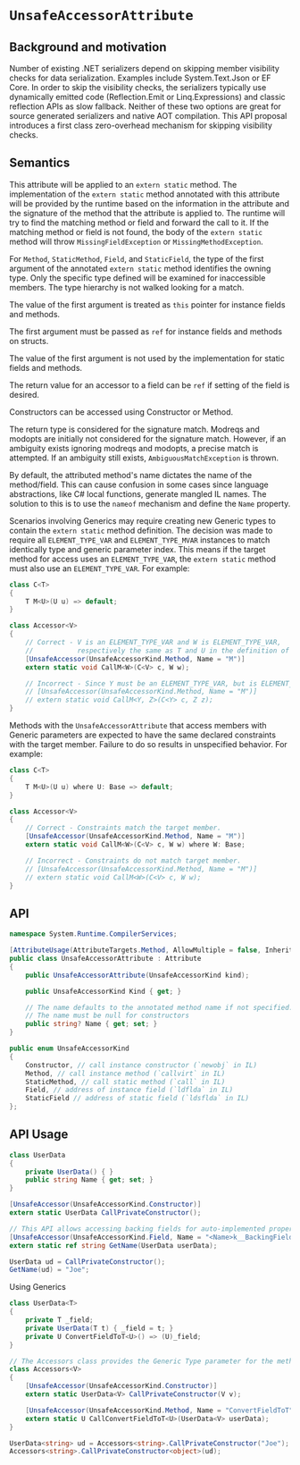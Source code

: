 # `UnsafeAccessorAttribute`

## Background and motivation

Number of existing .NET serializers depend on skipping member visibility checks for data serialization. Examples include System.Text.Json or EF Core. In order to skip the visibility checks, the serializers typically use dynamically emitted code (Reflection.Emit or Linq.Expressions) and classic reflection APIs as slow fallback. Neither of these two options are great for source generated serializers and native AOT compilation. This API proposal introduces a first class zero-overhead mechanism for skipping visibility checks.

## Semantics

This attribute will be applied to an `extern static` method. The implementation of the `extern static` method annotated with this attribute will be provided by the runtime based on the information in the attribute and the signature of the method that the attribute is applied to. The runtime will try to find the matching method or field and forward the call to it. If the matching method or field is not found, the body of the `extern static` method will throw `MissingFieldException` or `MissingMethodException`.

For `Method`, `StaticMethod`, `Field`, and `StaticField`, the type of the first argument of the annotated `extern static` method identifies the owning type. Only the specific type defined will be examined for inaccessible members. The type hierarchy is not walked looking for a match.

The value of the first argument is treated as `this` pointer for instance fields and methods.

The first argument must be passed as `ref` for instance fields and methods on structs.

The value of the first argument is not used by the implementation for static fields and methods.

The return value for an accessor to a field can be `ref` if setting of the field is desired.

Constructors can be accessed using Constructor or Method.

The return type is considered for the signature match. Modreqs and modopts are initially not considered for the signature match. However, if an ambiguity exists ignoring modreqs and modopts, a precise match is attempted. If an ambiguity still exists, `AmbiguousMatchException` is thrown.

By default, the attributed method's name dictates the name of the method/field. This can cause confusion in some cases since language abstractions, like C# local functions, generate mangled IL names. The solution to this is to use the `nameof` mechanism and define the `Name` property.

Scenarios involving Generics may require creating new Generic types to contain the `extern static` method definition. The decision was made to require all `ELEMENT_TYPE_VAR` and `ELEMENT_TYPE_MVAR` instances to match identically type and generic parameter index. This means if the target method for access uses an `ELEMENT_TYPE_VAR`, the `extern static` method must also use an `ELEMENT_TYPE_VAR`. For example:

```csharp
class C<T>
{
    T M<U>(U u) => default;
}

class Accessor<V>
{
    // Correct - V is an ELEMENT_TYPE_VAR and W is ELEMENT_TYPE_VAR,
    //           respectively the same as T and U in the definition of C<T>::M<U>().
    [UnsafeAccessor(UnsafeAccessorKind.Method, Name = "M")]
    extern static void CallM<W>(C<V> c, W w);

    // Incorrect - Since Y must be an ELEMENT_TYPE_VAR, but is ELEMENT_TYPE_MVAR below.
    // [UnsafeAccessor(UnsafeAccessorKind.Method, Name = "M")]
    // extern static void CallM<Y, Z>(C<Y> c, Z z);
}
```

Methods with the `UnsafeAccessorAttribute` that access members with Generic parameters are expected to have the same declared constraints with the target member. Failure to do so results in unspecified behavior. For example:

```csharp
class C<T>
{
    T M<U>(U u) where U: Base => default;
}

class Accessor<V>
{
    // Correct - Constraints match the target member.
    [UnsafeAccessor(UnsafeAccessorKind.Method, Name = "M")]
    extern static void CallM<W>(C<V> c, W w) where W: Base;

    // Incorrect - Constraints do not match target member.
    // [UnsafeAccessor(UnsafeAccessorKind.Method, Name = "M")]
    // extern static void CallM<W>(C<V> c, W w);
}
```

## API

```csharp
namespace System.Runtime.CompilerServices;

[AttributeUsage(AttributeTargets.Method, AllowMultiple = false, Inherited = false)]
public class UnsafeAccessorAttribute : Attribute
{
    public UnsafeAccessorAttribute(UnsafeAccessorKind kind);

    public UnsafeAccessorKind Kind { get; }

    // The name defaults to the annotated method name if not specified.
    // The name must be null for constructors
    public string? Name { get; set; }
}

public enum UnsafeAccessorKind
{
    Constructor, // call instance constructor (`newobj` in IL)
    Method, // call instance method (`callvirt` in IL)
    StaticMethod, // call static method (`call` in IL)
    Field, // address of instance field (`ldflda` in IL)
    StaticField // address of static field (`ldsflda` in IL)
};
```

## API Usage

```csharp
class UserData
{
    private UserData() { }
    public string Name { get; set; }
}

[UnsafeAccessor(UnsafeAccessorKind.Constructor)]
extern static UserData CallPrivateConstructor();

// This API allows accessing backing fields for auto-implemented properties with unspeakable names.
[UnsafeAccessor(UnsafeAccessorKind.Field, Name = "<Name>k__BackingField")]
extern static ref string GetName(UserData userData);

UserData ud = CallPrivateConstructor();
GetName(ud) = "Joe";
```

Using Generics

```csharp
class UserData<T>
{
    private T _field;
    private UserData(T t) { _field = t; }
    private U ConvertFieldToT<U>() => (U)_field;
}

// The Accessors class provides the Generic Type parameter for the method definitions.
class Accessors<V>
{
    [UnsafeAccessor(UnsafeAccessorKind.Constructor)]
    extern static UserData<V> CallPrivateConstructor(V v);

    [UnsafeAccessor(UnsafeAccessorKind.Method, Name = "ConvertFieldToT")]
    extern static U CallConvertFieldToT<U>(UserData<V> userData);
}

UserData<string> ud = Accessors<string>.CallPrivateConstructor("Joe");
Accessors<string>.CallPrivateConstructor<object>(ud);
```